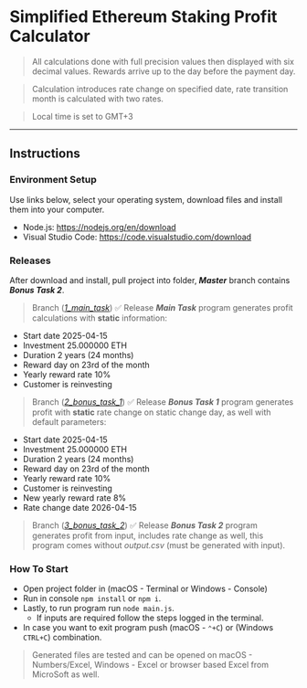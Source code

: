 # Simplified Ethereum Staking Profit Calculator

> All calculations done with full precision values then displayed with six decimal values.
> Rewards arrive up to the day before the payment day.

> Calculation introduces rate change on specified date, rate transition month is calculated with two rates.

> Local time is set to GMT+3

---

## Instructions

### Environment Setup

Use links below, select your operating system, download files and install them into your computer.

- Node.js: https://nodejs.org/en/download
- Visual Studio Code: https://code.visualstudio.com/download

### Releases

After download and install, pull project into folder, **_Master_** branch contains **_Bonus Task 2_**.

> Branch ([_1_main_task_](https://github.com/elvischepin-github/progress-entry-task-2025/tree/1_main_task)) ✅
> Release **_Main Task_** program generates profit calculations with **static** information:

- Start date 2025-04-15
- Investment 25.000000 ETH
- Duration 2 years (24 months)
- Reward day on 23rd of the month
- Yearly reward rate 10%
- Customer is reinvesting

> Branch ([_2_bonus_task_1_](https://github.com/elvischepin-github/progress-entry-task-2025/tree/2_bonus_task_1)) ✅
> Release **_Bonus Task 1_** program generates profit with **static** rate change on static change day, as well with default parameters:

- Start date 2025-04-15
- Investment 25.000000 ETH
- Duration 2 years (24 months)
- Reward day on 23rd of the month
- Yearly reward rate 10%
- Customer is reinvesting
- New yearly reward rate 8%
- Rate change date 2026-04-15

> Branch ([_3_bonus_task_2_](https://github.com/elvischepin-github/progress-entry-task-2025/tree/2_bonus_task_1)) ✅
> Release **_Bonus Task 2_** program generates profit from input, includes rate change as well, this program comes without _output.csv_ (must be generated with input).

### How To Start

- Open project folder in (macOS - Terminal or Windows - Console)
- Run in console `npm install` or `npm i`.
- Lastly, to run program run `node main.js`.
  - If inputs are required follow the steps logged in the terminal.
- In case you want to exit program push (macOS - `⌃+C`) or (Windows `CTRL+C`) combination.

> Generated files are tested and can be opened on macOS - Numbers/Excel, Windows - Excel or browser based Excel from MicroSoft as well.